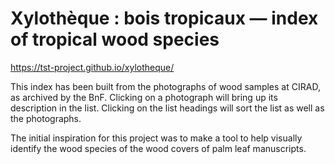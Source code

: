 # Xylothèque : bois tropicaux — index of tropical wood species

https://tst-project.github.io/xylotheque/

This index has been built from the photographs of wood samples at CIRAD, as archived by the BnF. Clicking on a photograph will bring up its description in the list. Clicking on the list headings will sort the list as well as the photographs.

The initial inspiration for this project was to make a tool to help visually identify the wood species of the wood covers of palm leaf manuscripts.
